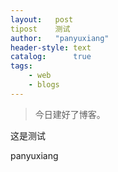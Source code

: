 ```yaml
---
layout:   post
tipost    测试
author:   "panyuxiang"
header-style: text
catalog:      true
tags:
    - web
    - blogs
---
```


> 今日建好了博客。

这是测试

panyuxiang
